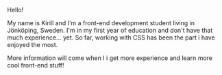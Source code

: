 Hello!

My name is Kirill and I'm a front-end development student living in Jönköping, Sweden.
I'm in my first year of education and don't have that much experience... yet.
So far, working with CSS has been the part i have enjoyed the most.

More information will come when I i get more experience and learn more cool front-end stuff!
